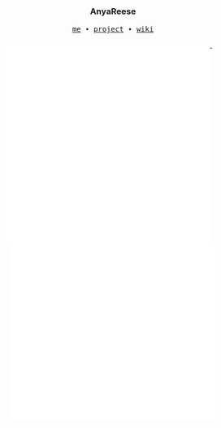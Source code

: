 <h3 align="center">AnyaReese</h3>

<p align="center">
  <samp>
    <a href="https://anyareese.github.io/">me</a> ∙
    <a href="https://github.com/AnyaReese/iGEM2025-WP2">project</a> ∙
    <a href="https://anyareese.github.io/iGEM2025-WP2/">wiki</a>
  </samp>
</p>

<p align="center">
  <a href="https://github.com/AnyaReese">
    <img width="400" align="top" src="https://github.com/AnyaReese/AnyaReese/blob/master/metrics.left.svg" />
  </a>
  &emsp;
  <a href="https://github.com/AnyaReese">
    <img width="400" align="top" src="https://github.com/AnyaReese/AnyaReese/blob/master/metrics.right.svg" />
  </a>
</p>